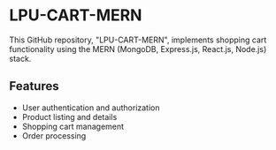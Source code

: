 # LPU-CART-MERN

This GitHub repository, "LPU-CART-MERN", implements shopping cart functionality using the MERN (MongoDB, Express.js, React.js, Node.js) stack.

## Features

- User authentication and authorization
- Product listing and details
- Shopping cart management
- Order processing


